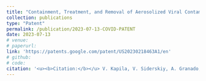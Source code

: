 ```yaml
---
title: "Containment, Treatment, and Removal of Aerosolized Viral Contamination"
collection: publications
type: "Patent"
permalink: /publication/2023-07-13-COVID-PATENT
date: 2023-07-13
# venue:
# paperurl:
link: 'https://patents.google.com/patent/US20230218463A1/en'
# github:
# code:
citation: '<u><b>Citation:</b></u> V. Kapila, V. Siderskiy, A. Granado, S. Kumar, T. Sowers, <b>H. K. Wazir</b>, M. Q. Kilcourse, S. P. Krishnamoorthy, R. Gonzalez, &quot;Containment, Treatment, and Removal of Aerosolized Viral Contamination,&quot; U.S. Patent Application 18002125, Jul. 13, 2023.'
---
```

